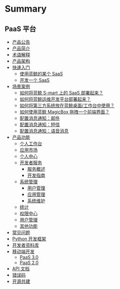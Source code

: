 # Summary

## PaaS 平台
* [产品公告](../ReleaseNotes/ReleaseNotes.md)
* [产品简介](UserGuide/Overview/README.md)
* [术语解释](UserGuide/Term/Term.md)
* [产品架构](UserGuide/ProductArchitecture/Architecture.md)
* [快速入门]()
    * [使用蓝鲸的某个 SaaS](UserGuide/QuickStart/UsingSaaS.md)
    * [开发一个 SaaS](UserGuide/QuickStart/PaaS3DevelopAPP.md)
* [场景案例]()
    * [如何将蓝鲸 S-mart 上的 SaaS 部署起来？](UserGuide/UserCase/PaaS3/SaaSDeployment.md)
    * [如何将蓝鲸运维开发平台部署起来？](UserGuide/UserCase/PaaS3/LesscodeDeployment.md)
    * [如何将第三方系统放在蓝鲸桌面/工作台中使用？](UserGuide/UserCase/PaaS3/ThirdParty.md)
    * [如何使用蓝鲸 MagicBox 拖拽一个前端界面？](UserGuide/UserCase/MagicBox.md)
    * [配置消息通知：邮件](UserGuide/UserCase/send_mail.md)
    * [配置消息通知：短信](UserGuide/UserCase/send_sms.md)
    * [配置消息通知：语音消息](UserGuide/UserCase/send_voice_msg.md)
* [产品功能]()
    * [个人工作台](UserGuide/ProductFeatures/PersonalWorkbenchEE.md)
    * [应用市场](UserGuide/ProductFeatures/DockMarket.md)
    * [个人中心](UserGuide/ProductFeatures/DockPersonalCenter.md)
    * [开发者服务]()
        * [服务概述](UserGuide/ProductFeatures/DevelopService/DevServicesInfoEE.md)
        * [开发指南](UserGuide/ProductFeatures/DevelopService/PaaS3/DevGuide.md)
    * [系统管理]()
        * [用户管理](UserGuide/ProductFeatures/SystemManagement/UserManageEE.md)
        * [应用管理](UserGuide/ProductFeatures/SystemManagement/PaaS3/SaaSManage.md)
        * [系统维护](UserGuide/ProductFeatures/SystemManagement/PaaS3/SysOps.md)
    * [统计](UserGuide/ProductFeatures/DockStatistics.md)
    * [权限中心](UserGuide/ProductFeatures/DockIAM.md)
    * [用户管理](UserGuide/ProductFeatures/DockUserManage.md)
    * [其他功能](UserGuide/ProductFeatures/AdvancedFeature.md)
* [常见问题](UserGuide/FAQ/FAQ.md)
* [Python 开发框架](../DevelopTools/SaaSGuide/SUMMARY.md)
* [开发者资料库](../DevelopTools/BaseGuide/SUMMARY.md)
* [移动端开发]()
    * [PaaS 3.0](../DevelopTools/MobileGuide/Mobile_development_v3.md)
    * [PaaS 2.0](../DevelopTools/MobileGuide/Mobile_development_v2.md)
* [API 文档](APIDocs/README.md)
* [错误码](../ErrorCode/paas.md)
* [开源共建](https://github.com/TencentBlueKing/blueking-paas)

 